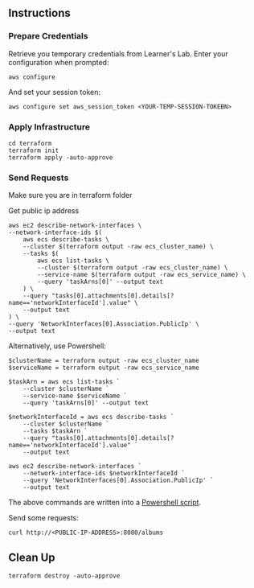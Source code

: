 ## Instructions

### Prepare Credentials

Retrieve you temporary credentials from Learner's Lab.
Enter your configuration when prompted:
```
aws configure
```

And set your session token:
```
aws configure set aws_session_token <YOUR-TEMP-SESSION-TOKEBN>
```

### Apply Infrastructure
```
cd terraform
terraform init
terraform apply -auto-approve
```

### Send Requests
Make sure you are in terraform folder

Get public ip address
```
aws ec2 describe-network-interfaces \
--network-interface-ids $(
    aws ecs describe-tasks \
    --cluster $(terraform output -raw ecs_cluster_name) \
    --tasks $(
        aws ecs list-tasks \
        --cluster $(terraform output -raw ecs_cluster_name) \
        --service-name $(terraform output -raw ecs_service_name) \
        --query 'taskArns[0]' --output text
    ) \
    --query "tasks[0].attachments[0].details[?name=='networkInterfaceId'].value" \
    --output text
) \
--query 'NetworkInterfaces[0].Association.PublicIp' \
--output text
```

Alternatively, use Powershell:

```pwsh
$clusterName = terraform output -raw ecs_cluster_name
$serviceName = terraform output -raw ecs_service_name

$taskArn = aws ecs list-tasks `
    --cluster $clusterName `
    --service-name $serviceName `
    --query 'taskArns[0]' --output text

$networkInterfaceId = aws ecs describe-tasks `
    --cluster $clusterName `
    --tasks $taskArn `
    --query "tasks[0].attachments[0].details[?name=='networkInterfaceId'].value" `
    --output text

aws ec2 describe-network-interfaces `
    --network-interface-ids $networkInterfaceId `
    --query 'NetworkInterfaces[0].Association.PublicIp' `
    --output text
```
The above commands are written into a [Powershell script](/terraform/get-ecs-public-ip.ps1).

Send some requests:
```
curl http://<PUBLIC-IP-ADDRESS>:8080/albums
```

## Clean Up
```
terraform destroy -auto-approve
```